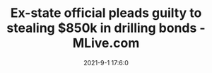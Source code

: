 ---
"title": "Ex-state official pleads guilty to stealing $850k in drilling bonds - MLive.com"
"date": "2021-9-1 17:6:0"
"feed_name": "GOOGLENEWS"
"feed_website": "https://news.google.com/search?q=drilling%2Bincident&hl=en-US&gl=US&ceid=US:en"
"feed_rss": "https://news.google.com/rss/search?q=drilling%2Bincident&hl=en-US&gl=US&ceid=US:en"
"link": "https://www.mlive.com/public-interest/2021/09/ex-state-official-pleads-guilty-to-stealing-850k-in-drilling-bonds.html"
"file": "_posts/2021-9-1-17-6-0_GOOGLENEWS_5829ef309788157169459ae43f825a307e7bfe0e.md"
"accident": "1"
"drilling": "1"
"dead": "0"
"injured": "0"
---
